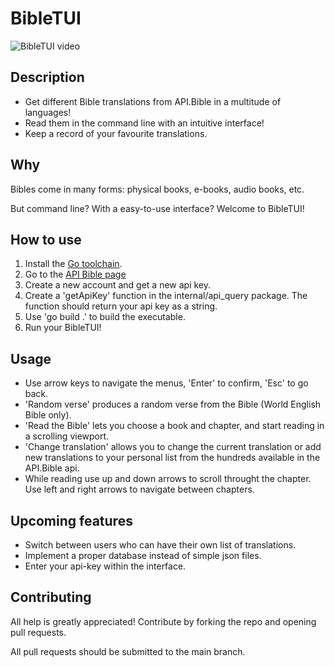 # BibleTUI

![BibleTUI video](assets/BibleTUI.gif)

## Description
- Get different Bible translations from API.Bible in a multitude of languages!
- Read them in the command line with an intuitive interface!
- Keep a record of your favourite translations.

## Why
Bibles come in many forms: physical books, e-books, audio books, etc.

But command line? With a easy-to-use interface? Welcome to BibleTUI!

## How to use
1.  Install the [Go toolchain](https://go.dev/dl/).
2.  Go to the [API Bible page](https://scripture.api.bible/)
3.  Create a new account and get a new api key.
4.  Create a 'getApiKey' function in the internal/api_query package. The function should return your api key as a string.
5.  Use 'go build .' to build the executable.
6.  Run your BibleTUI!

## Usage
- Use arrow keys to navigate the menus, 'Enter' to confirm, 'Esc' to go back.
- 'Random verse' produces a random verse from the Bible (World English Bible only).
- 'Read the Bible' lets you choose a book and chapter, and start reading in a scrolling viewport.
- 'Change translation' allows you to change the current translation or add new translations to your personal list from the hundreds available in the API.Bible api.
- While reading use up and down arrows to scroll throught the chapter. Use left and right arrows to navigate between chapters.

## Upcoming features
- Switch between users who can have their own list of translations.
- Implement a proper database instead of simple json files.
- Enter your api-key within the interface.

## Contributing
All help is greatly appreciated! Contribute by forking the repo and opening pull requests.

All pull requests should be submitted to the main branch.